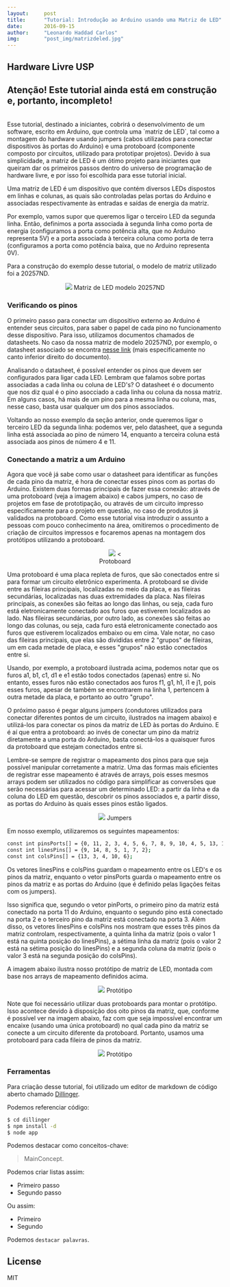 ```yaml
---
layout:     post
title:      "Tutorial: Introdução ao Arduino usando uma Matriz de LED"
date:       2016-09-15
author:     "Leonardo Haddad Carlos"
img:        "post_img/matrizdeled.jpg"
---
```


## Hardware Livre USP

## Atenção! Este tutorial ainda está em construção e, portanto, incompleto!
<br/>
Esse tutorial, destinado a iniciantes, cobrirá o desenvolvimento de um software, escrito em Arduino, que controla uma `matriz de LED`, tal como a montagem do hardware usando jumpers (cabos utilizados para conectar dispositivos às portas do Arduino) e uma protoboard (componente composto por circuitos, utilizado para prototipar projetos). Devido à sua simplicidade, a matriz de LED é um ótimo projeto para iniciantes que queiram dar os primeiros passos dentro do universo de programação de hardware livre, e por isso foi escolhida para esse tutorial inicial.

Uma matriz de LED é um dispositivo que contém diversos LEDs dispostos em linhas e colunas, as quais são controladas pelas portas do Arduino e associadas respectivamente às entradas e saídas de energia da matriz.

Por exemplo, vamos supor que queremos ligar o terceiro LED da segunda linha. Então, definimos a porta associada à segunda linha como porta de energia (configuramos a porta como potência alta, que no Arduino representa 5V) e a porta associada à terceira coluna como porta de terra (configuramos a porta como potência baixa, que no Arduino representa 0V).

Para a construção do exemplo desse tutorial, o modelo de matriz utilizado foi a 20257ND.

<p style="text-align: center;">
    <img src="{{ site.baseurl }}/post_img/led_matrix/matriz-20257ND.jpg" style="margin: 0 auto; max-height: 390px;" />
Matriz de LED modelo 20257ND
</p>

### Verificando os pinos

O primeiro passo para conectar um dispositivo externo ao Arduino é entender seus circuitos, para saber o papel de cada pino no funcionamento desse dispositivo. Para isso, utilizamos documentos chamados de datasheets. No caso da nossa matriz de modelo 20257ND, por exemplo, o datasheet associado se encontra [nesse link][datasheet-led] (mais especificamente no canto inferior direito do documento).

Analisando o datasheet, é possível entender os pinos que devem ser configurados para ligar cada LED. Lembram que falamos sobre portas associadas a cada linha ou coluna de LED's? O datasheet é o documento que nos diz qual é o pino asocciado a cada linha ou coluna da nossa matriz. Em alguns casos, há mais de um pino para a mesma linha ou coluna, mas, nesse caso, basta usar qualquer um dos pinos associados.

Voltando ao nosso exemplo da seção anterior, onde queremos ligar o terceiro LED da segunda linha: podemos ver, pelo datasheet, que a segunda linha está associada ao pino de número 14, enquanto a terceira coluna está associada aos pinos de número 4 e 11.

### Conectando a matriz a um Arduino

Agora que você já sabe como usar o datasheet para identificar as funções de cada pino da matriz, é hora de conectar esses pinos com as portas do Arduino. Existem duas formas principais de fazer essa conexão: através de uma protoboard (veja a imagem abaixo) e cabos jumpers, no caso de projetos em fase de prototipação, ou através de um circuito impresso especificamente para o projeto em questão, no caso de produtos já validados na protoboard. Como esse tutorial visa introduzir o assunto a pessoas com pouco conhecimento na área, omitiremos o procedimento de criação de circuitos impressos e focaremos apenas na montagem dos protótipos utilizando a protoboard.

<p style="text-align: center;">
    <img src="{{ site.baseurl }}/post_img/led_matrix/protoboard.jpg" style="margin: 0 auto; max-height: 390px;" /> <<br/>
Protoboard
</p>

Uma protoboard é uma placa repleta de furos, que são conectados entre si para formar um circuito eletrônico experimenta. A protoboard se divide entre as fileiras principais, localizadas no meio da placa, e as fileiras secundárias, localizadas nas duas extremidades da placa. Nas fileiras principais, as conexões são feitas ao longo das linhas, ou seja, cada furo está eletronicamente conectado aos furos que estiverem localizados ao lado. Nas fileiras secundárias, por outro lado, as conexões são feitas ao longo das colunas, ou seja, cada furo está eletronicamente conectado aos furos que estiverem localizados embaixo ou em cima. Vale notar, no caso das fileiras principais, que elas são divididas entre 2 "grupos" de fileiras, um em cada metade de placa, e esses "grupos" não estão conectados entre si.

Usando, por exemplo, a protoboard ilustrada acima, podemos notar que os furos a1, b1, c1, d1 e e1 estão todos conectados (apenas) entre si. No entanto, esses furos não estão conectados aos furos f1, g1, h1, i1 e j1, pois esses furos, apesar de também se encontrarem na linha 1, pertencem à outra metade da placa, e portanto ao outro "grupo".  

O próximo passo é pegar alguns jumpers (condutores utilizados para conectar diferentes pontos de um circuito, ilustrados na imagem abaixo) e utilizá-los para conectar os pinos da matriz de LED às portas do Arduino. E é aí que entra a protoboard: ao invés de conectar um pino da matriz diretamente a uma porta do Arduino, basta conectá-los a quaisquer furos da protoboard que estejam conectados entre si.

Lembre-se sempre de registrar o mapeamento dos pinos para que seja possível manipular corretamente a matriz. Uma das formas mais eficientes de registrar esse mapeamento é através de arrays, pois esses mesmos arrays podem ser utilizados no código para simplificar as conversões que serão necessárias para acessar um determinado LED: a partir da linha e da coluna do LED em questão, descobrir os pinos associados e, a partir disso, as portas do Arduino às quais esses pinos estão ligados.

<p style="text-align: center;">
    <img src="{{ site.baseurl }}/post_img/led_matrix/jumpers.jpg" style="margin: 0 auto; max-height: 390px;" />
Jumpers
</p>

Em nosso exemplo, utilizaremos os seguintes mapeamentos:

```sh
const int pinsPorts[] = {0, 11, 2, 3, 4, 5, 6, 7, 8, 9, 10, 4, 5, 13, 12};
const int linesPins[] = {9, 14, 8, 5, 1, 7, 2};
const int colsPins[] = {13, 3, 4, 10, 6};
```

Os vetores linesPins e colsPins guardam o mapeamento entre os LED's e os pinos da matriz, enquanto o vetor pinsPorts guarda o mapeamento entre os pinos da matriz e as portas do Arduino (que é definido pelas ligações feitas com os jumpers).

Isso significa que, segundo o vetor pinPorts, o primeiro pino da matriz está conectado na porta 11 do Arduino, enquanto o segundo pino está conectado na porta 2 e o terceiro pino da matriz está conectado na porta 3. Além disso, os vetores linesPins e colsPins nos mostram que esses três pinos da matriz controlam, respectivamente, a quinta linha da matriz (pois o valor 1 está na quinta posição do linesPins), a sétima linha da matriz (pois o valor 2 está na sétima posição do linesPins) e a segunda coluna da matriz (pois o valor 3 está na segunda posição do colsPins).

A imagem abaixo ilustra nosso protótipo de matriz de LED, montada com base nos arrays de mapeamento definidos acima.

<p style="text-align: center;">
    <img src="{{ site.baseurl }}/post_img/led_matrix/prototype.jpg" style="margin: 0 auto; max-height: 390px;" />
Protótipo
</p>

Note que foi necessário utilizar duas protoboards para montar o protótipo. Isso acontece devido à disposição dos oito pinos da matriz, que, conforme é possível ver na imagem abaixo, faz com que seja impossível encontrar um encaixe (usando uma única protoboard) no qual cada pino da matriz se conecte a um circuito diferente da protoboard. Portanto, usamos uma protoboard para cada fileira de pinos da matriz.

<p style="text-align: center;">
    <img src="{{ site.baseurl }}/post_img/led_matrix/pins.jpg" style="margin: 0 auto; max-height: 390px;" />
Protótipo
</p>

### Ferramentas
Para criação desse tutorial, foi utilizado um editor de markdown de código aberto chamado [Dillinger][dill].

Podemos referenciar código:
```sh
$ cd dillinger
$ npm install -d
$ node app
```

Podemos destacar como conceitos-chave:
> MainConcept.

Podemos criar listas assim:
  - Primeiro passo
  - Segundo passo

Ou assim:
* Primeiro
* Segundo

Podemos `destacar palavras`.

License
----

MIT

[//]: # (These are reference links used in the body of this note and get stripped out when the markdown processor does its job. There is no need to format nicely because it shouldn't be seen. Thanks SO - http://stackoverflow.com/questions/4823468/store-comments-in-markdown-syntax)

   [dill]: <https://github.com/joemccann/dillinger>
   [datasheet-led]: <http://pdf.datasheet.global/datasheets-1/american_bright_optoelectronics/BM-20257ND.pdf>

